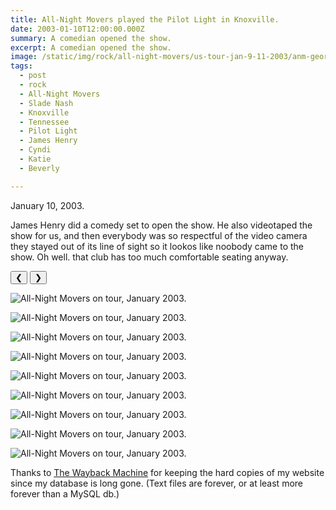 ```yaml
---
title: All-Night Movers played the Pilot Light in Knoxville.
date: 2003-01-10T12:00:00.000Z
summary: A comedian opened the show.
excerpt: A comedian opened the show.
image: /static/img/rock/all-night-movers/us-tour-jan-9-11-2003/anm-georgia-08.jpg
tags:
  - post 
  - rock
  - All-Night Movers
  - Slade Nash
  - Knoxville
  - Tennessee
  - Pilot Light
  - James Henry
  - Cyndi
  - Katie
  - Beverly

---
```


January 10, 2003.

James Henry did a comedy set to open the show. He also videotaped the show for us, and then everybody was so respectful of the video camera they stayed out of its line of sight so it lookos like noobody came to the show. Oh well. that club has too much comfortable seating anyway.

<div id="viewport">
    <button id="buttonPrevious">&#10094;</button>
    <button id="buttonNext">&#10095;</button>

![All-Night Movers on tour, January 2003.](/static/img/rock/all-night-movers/us-tour-jan-9-11-2003/anm-georgia-08.jpg)

![All-Night Movers on tour, January 2003.](/static/img/rock/all-night-movers/us-tour-jan-9-11-2003/anm-georgia-09.jpg)

![All-Night Movers on tour, January 2003.](/static/img/rock/all-night-movers/us-tour-jan-9-11-2003/anm-georgia-10.jpg)

![All-Night Movers on tour, January 2003.](/static/img/rock/all-night-movers/us-tour-jan-9-11-2003/anm-georgia-11.jpg)

![All-Night Movers on tour, January 2003.](/static/img/rock/all-night-movers/us-tour-jan-9-11-2003/anm-georgia-12.jpg)

![All-Night Movers on tour, January 2003.](/static/img/rock/all-night-movers/us-tour-jan-9-11-2003/anm-georgia-13.jpg)

![All-Night Movers on tour, January 2003.](/static/img/rock/all-night-movers/us-tour-jan-9-11-2003/anm-georgia-14.jpg)

![All-Night Movers on tour, January 2003.](/static/img/rock/all-night-movers/us-tour-jan-9-11-2003/anm-georgia-15.jpg)

![All-Night Movers on tour, January 2003.](/static/img/rock/pilot-light-photog-unknown.jpg)

</div>
<div id="caption"></div>

Thanks to [The Wayback Machine](https://web.archive.org/web/20040204080957/http://www.allnightmovers.com/) for keeping the hard copies of my website since my database is long gone. (Text files are forever, or at least more forever than a MySQL db.)
